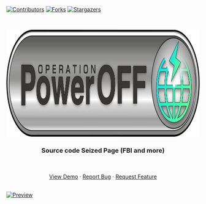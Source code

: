 [![Contributors][contributors-shield]][contributors-url]
[![Forks][forks-shield]][forks-url]
[![Stargazers][stars-shield]][stars-url]

<br />
<p align="center">
  <a href="https://github.com/toomanylog/seized/">
    <img src="images/poweroff.png" alt="PowerOff" width="1000" height="280">
  </a>

  <h3 align="center">Source code Seized Page (FBI and more)</h3>

  <p align="center">
    <br />
    <br />
    <a href="http://abysseyes.com/">View Demo</a>
    ·
    <a href="https://github.com/toomanylog/seized/issues">Report Bug</a>
    ·
    <a href="https://github.com/toomanylog/seized/issues">Request Feature</a>
  </p>
</p>
    <br />
    
  <a href="https://github.com/toomanylog/seized/">
    <img src="https://i.imgur.com/O90k6lA.png" alt="Preview" width="1024" height="768">
  </a>

[contributors-shield]: https://img.shields.io/github/contributors/othneildrew/Best-README-Template.svg?style=for-the-badge
[contributors-url]: https://github.com/toomanylog/seized/graphs/contributors
[forks-shield]: https://img.shields.io/github/forks/othneildrew/Best-README-Template.svg?style=for-the-badge
[forks-url]: https://github.com/toomanylog/seized/network/members
[stars-shield]: https://img.shields.io/github/stars/othneildrew/Best-README-Template.svg?style=for-the-badge
[stars-url]: https://github.com/toomanylog/seized/stargazers5
